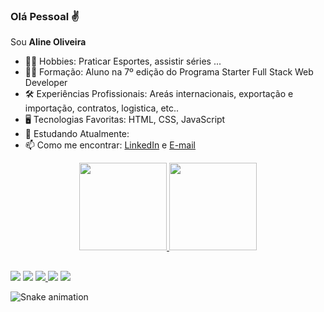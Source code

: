 ### Olá Pessoal ✌
<p>Sou <strong>Aline Oliveira</strong></p>

- 🤸‍♀️ Hobbies: Praticar Esportes, assistir séries ...
- 👩‍🎓 Formação: Aluno na 7º edição do Programa Starter Full Stack Web Developer
- 🛠️ Experiências Profissionais: Areás internacionais, exportação e importação, contratos, logistica, etc..
- 🖥️ Tecnologias Favoritas: HTML, CSS, JavaScript 
- 💬 Estudando Atualmente:  
- 📫 Como me encontrar:  <a href="https://www.linkedin.com/in/aline-oliveira-603326225/">LinkedIn</a> e <a href="alineimovel@gmail.com" target="_blank"> E-mail </a>

<div align="center">
  <a href="https://github.com/aline-p-oliveira">
  <img height="140em" src="https://github-readme-stats.vercel.app/api?username=aline-p-oliveira&show_icons=true&theme=radical&include_all_commits=true&count_private=true"/>
  <img height="140em" src="https://github-readme-stats.vercel.app/api/top-langs/?username=aline-p-oliveira&layout=compact&langs_count=7&theme=radical"/>
</div>
  
  ##
  
  <div> 
  <a href="https://www.youtube.com/channel/UCqXKEZcic86MWt0-Kx4SViA" target="_blank"><img src="https://img.shields.io/badge/YouTube-FF0000?style=for-the-badge&logo=youtube&logoColor=white" target="_blank"></a>
  <a href="https://www.instagram.com/alinenoinsta" target="_blank"><img src="https://img.shields.io/badge/-Instagram-%23E4405F?style=for-the-badge&logo=instagram&logoColor=white" target="_blank"></a>
 	<a href="https://www.twitch.tv/montoyagod" target="_blank"><img src="https://img.shields.io/badge/Twitch-9146FF?style=for-the-badge&logo=twitch&logoColor=white" target="_blank">   </a> 
  <a href = "mailto:alineimovel@gmail.com.com"><img src="https://img.shields.io/badge/Gmail-D14836?style=for-the-badge&logo=gmail&logoColor=white" target="_blank"></a>
  <a href="https://www.linkedin.com/in/ricardo-montoya-3653a3174" target="_blank"><img src="https://img.shields.io/badge/-LinkedIn-%230077B5?style=for-the-badge&logo=linkedin&logoColor=white" target="_blank"></a>
  
  ![Snake animation](https://github.com/aline-p-oliveira/aline-p-oliveira/blob/output/github-contribution-grid-snake.svg)
</div>
  
